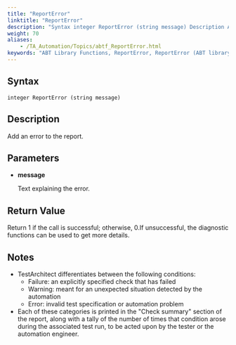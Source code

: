 ```yaml
--- 
title: "ReportError"
linktitle: "ReportError"
description: "Syntax integer ReportError (string message) Description Add an error to the report. Parameters message Text explaining the error. Return Value Return 1 if the call is successful; otherwise, 0 . If ..."
weight: 70
aliases: 
    - /TA_Automation/Topics/abtf_ReportError.html
keywords: "ABT Library Functions, ReportError, ReportError (ABT library function)"
---
```


## Syntax

`integer ReportError (string message)`

## Description

Add an error to the report.

## Parameters

-   **message**

    Text explaining the error.


## Return Value

Return 1 if the call is successful; otherwise, 0.If unsuccessful, the diagnostic functions can be used to get more details.

## Notes

-   TestArchitect differentiates between the following conditions:
    -   Failure: an explicitly specified check that has failed
    -   Warning: meant for an unexpected situation detected by the automation
    -   Error: invalid test specification or automation problem
-   Each of these categories is printed in the "Check summary" section of the report, along with a tally of the number of times that condition arose during the associated test run, to be acted upon by the tester or the automation engineer.




